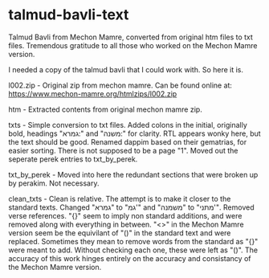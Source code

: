 # talmud-bavli-text

Talmud Bavli from Mechon Mamre, converted from original htm files to txt files.
Tremendous gratitude to all those who worked on the Mechon Mamre version. 

I needed a copy of the talmud bavli that I could work with. So here it is.

l002.zip - Original zip from mechon mamre. Can be found online at: https://www.mechon-mamre.org/htmlzips/l002.zip

htm - Extracted contents from original mechon mamre zip.

txts - Simple conversion to txt files. Added colons in the initial, originally bold, headings "גמרא:" and "משנה:" for clarity. RTL appears wonky here, but the text should be good. Renamed dappim based on their gematrias, for easier sorting. There is not supposed to be a page "1". Moved out the seperate perek entries to txt_by_perek.

txt_by_perek - Moved into here the redundant sections that were broken up by perakim. Not necessary.

clean_txts - Clean is relative. The attempt is to make it closer to the standard texts. Changed "גמרא" to "גמ'" and "משמנה" to "מתני'". Removed verse references. "{}" seem to imply non standard additions, and were removed along with everything in between. "<>" in the Mechon Mamre version seem be the equivilant of "()" in the standard text and were replaced. Sometimes they mean to remove words from the standard as "{}" were meant to add. Without checking each one, these were left as "()". The accuracy of this work hinges entirely on the accuracy and consistancy of the Mechon Mamre version.

